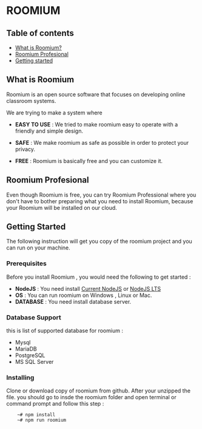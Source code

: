 # ROOMIUM

## Table of contents

- [What is Roomium?](#what-is-roomium)
- [Roomium Profesional](#roomium-profesional)
- [Getting started](#getting-started)

## What is Roomium

Roomium is an open source software that focuses on developing online classroom systems.

We are trying to make a system where

- **EASY TO USE**   : We tried to make roomium easy to operate with a friendly and simple design.

- **SAFE**  : We make roomium as safe as possible in order to protect your privacy.

- **FREE**  : Roomium is basically free and you can customize it.

## Roomium Profesional

Even though Roomium is free, you can try Roomium Professional where you don't have to bother preparing what you need to install Roomium, because your Roomium will be installed on our cloud.

## Getting Started

The following instruction will get you copy of the roomium project and you can run on your machine.

### Prerequisites

Before you install Roomium , you would need the following to get started :
* **NodeJS**    : You need install [Current NodeJS](https://nodejs.org/en/download/current/) or [NodeJS LTS](https://nodejs.org/en/download/)
* **OS**    : You can run roomium on Windows , Linux or Mac.
* **DATABASE**  : You need install database server.

### Database Support

this is list of supported database for roomium :
- Mysql
- MariaDB
- PostgreSQL
- MS SQL Server

### Installing 

Clone or download copy of roomium from github. After your unzipped the file. you should go to insde the roomium folder and open terminal or command prompt and follow this step :

```console
    ~# npm install
    ~# npm run roomium
```
